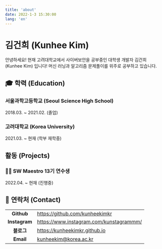 ```yaml
---
title: 'about'
date: 2022-1-3 15:30:00
lang: 'en'
---
```


# 김건희 (Kunhee Kim)

안녕하세요! 현재 고려대학교에서 사이버보안을 공부중인 대학생 개발자 김건희(Kunhee Kim) 입니다! 머신 러닝과 알고리즘 문제풀이를 위주로 공부하고 있습니다.

## 🎓 학력 (Education)

### 서울과학고등학교 (Seoul Science High School)

2018.03. ~ 2021.02. (졸업)

### 고려대학교 (Korea University)

2021.03. ~ 현재 (학부 재학중)

## 활동 (Projects)

### 👨‍💻 SW Maestro 13기 연수생

2022.04. ~ 현재 (진행중)

## 💌 연락처 (Contact)

|               |                                         |
| :-----------: | --------------------------------------- |
|  **Github**   | https://github.com/kunheekimkr          |
| **Instagram** | https://www.instagram.com/kunstagrammm/ |
|  **블로그**   | https://kunheekimkr.github.io           |
|   **Email**   | kunheekim@korea.ac.kr                   |

</div>
